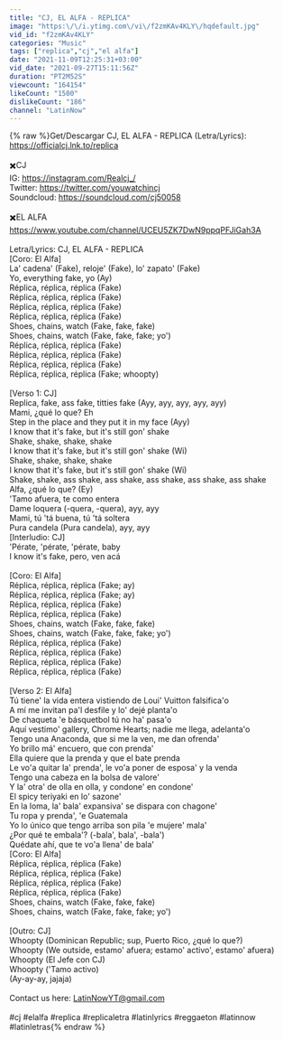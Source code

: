 ```yaml
---
title: "CJ, EL ALFA - REPLICA"
image: "https:\/\/i.ytimg.com\/vi\/f2zmKAv4KLY\/hqdefault.jpg"
vid_id: "f2zmKAv4KLY"
categories: "Music"
tags: ["replica","cj","el alfa"]
date: "2021-11-09T12:25:31+03:00"
vid_date: "2021-09-27T15:11:56Z"
duration: "PT2M52S"
viewcount: "164154"
likeCount: "1500"
dislikeCount: "186"
channel: "LatinNow"
---
```

{% raw %}Get/Descargar CJ, EL ALFA - REPLICA (Letra/Lyrics): <a rel="nofollow" target="blank" href="https://officialcj.lnk.to/replica">https://officialcj.lnk.to/replica</a><br /><br />✖️CJ<br />IG: <a rel="nofollow" target="blank" href="https://instagram.com/Realcj_/​​​">https://instagram.com/Realcj_/​​​</a> ​<br />Twitter: <a rel="nofollow" target="blank" href="https://twitter.com/youwatchincj​​​">https://twitter.com/youwatchincj​​​</a> ​<br />Soundcloud: <a rel="nofollow" target="blank" href="https://soundcloud.com/cj50058​">https://soundcloud.com/cj50058​</a><br /><br />✖️EL ALFA<br /><a rel="nofollow" target="blank" href="https://www.youtube.com/channel/UCEU5ZK7DwN9ppqPFJiGah3A">https://www.youtube.com/channel/UCEU5ZK7DwN9ppqPFJiGah3A</a><br /><br />Letra/Lyrics: CJ, EL ALFA - REPLICA<br />[Coro: El Alfa]<br />La' cadena' (Fake), reloje' (Fake), lo' zapato' (Fake)<br />Yo, everything fake, yo (Ay)<br />Réplica, réplica, réplica (Fake)<br />Réplica, réplica, réplica (Fake)<br />Réplica, réplica, réplica (Fake)<br />Réplica, réplica, réplica (Fake)<br />Shoes, chains, watch (Fake, fake, fake)<br />Shoes, chains, watch (Fake, fake, fake; yo')<br />Réplica, réplica, réplica (Fake)<br />Réplica, réplica, réplica (Fake)<br />Réplica, réplica, réplica (Fake)<br />Réplica, réplica, réplica (Fake; whoopty)<br /><br />[Verso 1: CJ]<br />Replica, fake, ass fake, titties fake (Ayy, ayy, ayy, ayy, ayy)<br />Mami, ¿qué lo que? Eh<br />Step in the place and they put it in my face (Ayy)<br />I know that it's fake, but it's still gon' shake<br />Shake, shake, shake, shake<br />I know that it's fakе, but it's still gon' shake (Wi)<br />Shake, shake, shakе, shake<br />I know that it's fake, but it's still gon' shake (Wi)<br />Shake, shake, ass shake, ass shake, ass shake, ass shake, ass shake<br />Alfa, ¿qué lo que? (Ey)<br />'Tamo afuera, te como entera<br />Dame loquera (-quera, -quera), ayy, ayy<br />Mami, tú 'tá buena, tú 'tá soltera<br />Pura candela (Pura candela), ayy, ayy<br />[Interludio: CJ]<br />'Pérate, 'pérate, 'pérate, baby<br />I know it's fake, pero, ven acá<br /><br />[Coro: El Alfa]<br />Réplica, réplica, réplica (Fake; ay)<br />Réplica, réplica, réplica (Fake; ay)<br />Réplica, réplica, réplica (Fake)<br />Réplica, réplica, réplica (Fake)<br />Shoes, chains, watch (Fake, fake, fake)<br />Shoes, chains, watch (Fake, fake, fake; yo')<br />Réplica, réplica, réplica (Fake)<br />Réplica, réplica, réplica (Fake)<br />Réplica, réplica, réplica (Fake)<br />Réplica, réplica, réplica (Fake)<br /><br />[Verso 2: El Alfa]<br />Tú tiene' la vida entera vistiendo de Loui' Vuitton falsifica'o<br />A mí me invitan pa'l desfile y lo' dejé planta'o<br />De chaqueta 'e básquetbol tú no ha' pasa'o<br />Aquí vestimo' gallery, Chrome Hearts; nadie me llega, adelanta'o<br />Tengo una Anaconda, que si me la ven, me dan ofrenda'<br />Yo brillo má' encuero, que con prenda'<br />Ella quiere que la prenda y que el bate prenda<br />Le vo'a quitar la' prenda', le vo'a poner de esposa' y la venda<br />Tengo una cabeza en la bolsa de valore'<br />Y la' otra' de olla en olla, y condone' en condone'<br />El spicy teriyaki en lo' sazone'<br />En la loma, la' bala' expansiva' se dispara con chagone'<br />Tu ropa y prenda', 'e Guatemala<br />Yo lo único que tengo arriba son pila 'e mujere' mala'<br />¿Por qué te embala'? (-bala', bala', -bala')<br />Quédate ahí, que te vo'a llena' de bala'<br />[Coro: El Alfa]<br />Réplica, réplica, réplica (Fake)<br />Réplica, réplica, réplica (Fake)<br />Réplica, réplica, réplica (Fake)<br />Réplica, réplica, réplica (Fake)<br />Shoes, chains, watch (Fake, fake, fake)<br />Shoes, chains, watch (Fake, fake, fake; yo')<br /><br />[Outro: CJ]<br />Whoopty (Dominican Republic; sup, Puerto Rico, ¿qué lo que?)<br />Whoopty (We outside, estamo' afuera; estamo' activo', estamo' afuera)<br />Whoopty (El Jefe con CJ)<br />Whoopty ('Tamo activo)<br />(Ay-ay-ay, jajaja)<br /><br />Contact us here: LatinNowYT@gmail.com<br /><br />#cj #elalfa #replica #replicaletra #latinlyrics #reggaeton #latinnow #latinletras{% endraw %}
